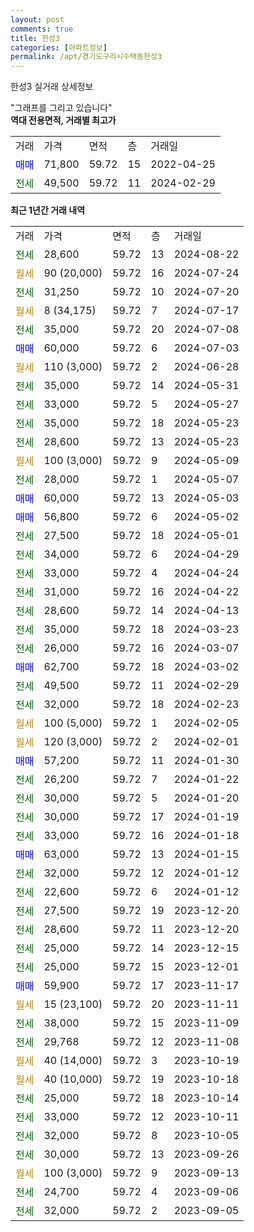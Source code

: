 ```yaml
---
layout: post
comments: true
title: 한성3
categories: [아파트정보]
permalink: /apt/경기도구리시수택동한성3
---
```


한성3 실거래 상세정보

<script type="text/javascript">
  google.charts.load('current', {'packages':['line', 'corechart']});
  google.charts.setOnLoadCallback(drawChart);

  function drawChart() {
    var data = new google.visualization.DataTable();
    data.addColumn('date', '거래일');
    data.addColumn('number', "매매");
    data.addColumn('number', "전세");
    data.addColumn('number', "전매");

    data.addRows([[new Date(Date.parse("2024-08-22")), null, 28600, null], [new Date(Date.parse("2024-07-24")), null, null, null], [new Date(Date.parse("2024-07-20")), null, 31250, null], [new Date(Date.parse("2024-07-17")), null, null, null], [new Date(Date.parse("2024-07-08")), null, 35000, null], [new Date(Date.parse("2024-07-03")), 60000, null, null], [new Date(Date.parse("2024-06-28")), null, null, null], [new Date(Date.parse("2024-05-31")), null, 35000, null], [new Date(Date.parse("2024-05-27")), null, 33000, null], [new Date(Date.parse("2024-05-23")), null, 35000, null], [new Date(Date.parse("2024-05-23")), null, 28600, null], [new Date(Date.parse("2024-05-09")), null, null, null], [new Date(Date.parse("2024-05-07")), null, 28000, null], [new Date(Date.parse("2024-05-03")), 60000, null, null], [new Date(Date.parse("2024-05-02")), 56800, null, null], [new Date(Date.parse("2024-05-01")), null, 27500, null], [new Date(Date.parse("2024-04-29")), null, 34000, null], [new Date(Date.parse("2024-04-24")), null, 33000, null], [new Date(Date.parse("2024-04-22")), null, 31000, null], [new Date(Date.parse("2024-04-13")), null, 28600, null], [new Date(Date.parse("2024-03-23")), null, 35000, null], [new Date(Date.parse("2024-03-07")), null, 26000, null], [new Date(Date.parse("2024-03-02")), 62700, null, null], [new Date(Date.parse("2024-02-29")), null, 49500, null], [new Date(Date.parse("2024-02-23")), null, 32000, null], [new Date(Date.parse("2024-02-05")), null, null, null], [new Date(Date.parse("2024-02-01")), null, null, null], [new Date(Date.parse("2024-01-30")), 57200, null, null], [new Date(Date.parse("2024-01-22")), null, 26200, null], [new Date(Date.parse("2024-01-20")), null, 30000, null], [new Date(Date.parse("2024-01-19")), null, 30000, null], [new Date(Date.parse("2024-01-18")), null, 33000, null], [new Date(Date.parse("2024-01-15")), 63000, null, null], [new Date(Date.parse("2024-01-12")), null, 32000, null], [new Date(Date.parse("2024-01-12")), null, 22600, null], [new Date(Date.parse("2023-12-20")), null, 27500, null], [new Date(Date.parse("2023-12-20")), null, 28600, null], [new Date(Date.parse("2023-12-15")), null, 25000, null], [new Date(Date.parse("2023-12-01")), null, 25000, null], [new Date(Date.parse("2023-11-17")), 59900, null, null], [new Date(Date.parse("2023-11-11")), null, null, null], [new Date(Date.parse("2023-11-09")), null, 38000, null], [new Date(Date.parse("2023-11-08")), null, 29768, null], [new Date(Date.parse("2023-10-19")), null, null, null], [new Date(Date.parse("2023-10-18")), null, null, null], [new Date(Date.parse("2023-10-14")), null, 25000, null], [new Date(Date.parse("2023-10-11")), null, 33000, null], [new Date(Date.parse("2023-10-05")), null, 32000, null], [new Date(Date.parse("2023-09-26")), null, 30000, null], [new Date(Date.parse("2023-09-13")), null, null, null], [new Date(Date.parse("2023-09-06")), null, 24700, null], [new Date(Date.parse("2023-09-05")), null, 32000, null]]);

    var options = {
      hAxis: {
        format: 'yyyy/MM/dd'
      },    
      lineWidth: 0,
      pointsVisible: true,    
      title: '최근 1년간 유형별 실거래가 분포',
      legend: { position: 'bottom' }
    };

    var formatter = new google.visualization.NumberFormat({pattern:'###,###'} );
    formatter.format(data, 1);
    formatter.format(data, 2);
    
    setTimeout(function() {
        var chart = new google.visualization.LineChart(document.getElementById('columnchart_material'));
        chart.draw(data, (options));
        document.getElementById('loading').style.display = 'none';
    }, 200);
  }
</script>


<div id="loading" style="z-index:20; display: block; margin-left: 0px">"그래프를 그리고 있습니다"</div>
<div id="columnchart_material" style="width: 95%; margin-left: 0px; display: block"></div>
<!-- contents start -->
<b>역대 전용면적, 거래별 최고가</b>
<table class="sortable">
    <tr>
      <td>거래</td>
      <td>가격</td>
      <td>면적</td>
      <td>층</td>
      <td>거래일</td>
    </tr>
        <tr>
          <td><a style="color: blue">매매</a></td>
          <td>71,800</td>
          <td>59.72</td>
          <td>15</td>
          <td>2022-04-25</td>
        </tr>        
        <tr>
              <td><a style="color: darkgreen">전세</a></td>
              <td>49,500</td>
              <td>59.72</td>
              <td>11</td>
              <td>2024-02-29</td>
            </tr>        
    
</table>

<b>최근 1년간 거래 내역</b>

<table class="sortable">
    <tr>
      <td>거래</td>
      <td>가격</td>
      <td>면적</td>
      <td>층</td>
      <td>거래일</td>
    </tr>
    <tr>
      <td><a style="color: darkgreen">전세</a></td>
      <td>28,600</td>
      <td>59.72</td>
      <td>13</td>
      <td>2024-08-22</td>
    </tr>          <tr>
      <td><a style="color: darkgoldenrod">월세</a></td>
      <td>90 (20,000)</td>
      <td>59.72</td>
      <td>16</td>
      <td>2024-07-24</td>
    </tr>          <tr>
      <td><a style="color: darkgreen">전세</a></td>
      <td>31,250</td>
      <td>59.72</td>
      <td>10</td>
      <td>2024-07-20</td>
    </tr>          <tr>
      <td><a style="color: darkgoldenrod">월세</a></td>
      <td>8 (34,175)</td>
      <td>59.72</td>
      <td>7</td>
      <td>2024-07-17</td>
    </tr>          <tr>
      <td><a style="color: darkgreen">전세</a></td>
      <td>35,000</td>
      <td>59.72</td>
      <td>20</td>
      <td>2024-07-08</td>
    </tr>          <tr>
      <td><a style="color: blue">매매</a></td>
      <td>60,000</td>
      <td>59.72</td>
      <td>6</td>
      <td>2024-07-03</td>
    </tr>          <tr>
      <td><a style="color: darkgoldenrod">월세</a></td>
      <td>110 (3,000)</td>
      <td>59.72</td>
      <td>2</td>
      <td>2024-06-28</td>
    </tr>          <tr>
      <td><a style="color: darkgreen">전세</a></td>
      <td>35,000</td>
      <td>59.72</td>
      <td>14</td>
      <td>2024-05-31</td>
    </tr>          <tr>
      <td><a style="color: darkgreen">전세</a></td>
      <td>33,000</td>
      <td>59.72</td>
      <td>5</td>
      <td>2024-05-27</td>
    </tr>          <tr>
      <td><a style="color: darkgreen">전세</a></td>
      <td>35,000</td>
      <td>59.72</td>
      <td>18</td>
      <td>2024-05-23</td>
    </tr>          <tr>
      <td><a style="color: darkgreen">전세</a></td>
      <td>28,600</td>
      <td>59.72</td>
      <td>13</td>
      <td>2024-05-23</td>
    </tr>          <tr>
      <td><a style="color: darkgoldenrod">월세</a></td>
      <td>100 (3,000)</td>
      <td>59.72</td>
      <td>9</td>
      <td>2024-05-09</td>
    </tr>          <tr>
      <td><a style="color: darkgreen">전세</a></td>
      <td>28,000</td>
      <td>59.72</td>
      <td>1</td>
      <td>2024-05-07</td>
    </tr>          <tr>
      <td><a style="color: blue">매매</a></td>
      <td>60,000</td>
      <td>59.72</td>
      <td>13</td>
      <td>2024-05-03</td>
    </tr>          <tr>
      <td><a style="color: blue">매매</a></td>
      <td>56,800</td>
      <td>59.72</td>
      <td>6</td>
      <td>2024-05-02</td>
    </tr>          <tr>
      <td><a style="color: darkgreen">전세</a></td>
      <td>27,500</td>
      <td>59.72</td>
      <td>18</td>
      <td>2024-05-01</td>
    </tr>          <tr>
      <td><a style="color: darkgreen">전세</a></td>
      <td>34,000</td>
      <td>59.72</td>
      <td>6</td>
      <td>2024-04-29</td>
    </tr>          <tr>
      <td><a style="color: darkgreen">전세</a></td>
      <td>33,000</td>
      <td>59.72</td>
      <td>4</td>
      <td>2024-04-24</td>
    </tr>          <tr>
      <td><a style="color: darkgreen">전세</a></td>
      <td>31,000</td>
      <td>59.72</td>
      <td>16</td>
      <td>2024-04-22</td>
    </tr>          <tr>
      <td><a style="color: darkgreen">전세</a></td>
      <td>28,600</td>
      <td>59.72</td>
      <td>14</td>
      <td>2024-04-13</td>
    </tr>          <tr>
      <td><a style="color: darkgreen">전세</a></td>
      <td>35,000</td>
      <td>59.72</td>
      <td>18</td>
      <td>2024-03-23</td>
    </tr>          <tr>
      <td><a style="color: darkgreen">전세</a></td>
      <td>26,000</td>
      <td>59.72</td>
      <td>16</td>
      <td>2024-03-07</td>
    </tr>          <tr>
      <td><a style="color: blue">매매</a></td>
      <td>62,700</td>
      <td>59.72</td>
      <td>18</td>
      <td>2024-03-02</td>
    </tr>          <tr>
      <td><a style="color: darkgreen">전세</a></td>
      <td>49,500</td>
      <td>59.72</td>
      <td>11</td>
      <td>2024-02-29</td>
    </tr>          <tr>
      <td><a style="color: darkgreen">전세</a></td>
      <td>32,000</td>
      <td>59.72</td>
      <td>18</td>
      <td>2024-02-23</td>
    </tr>          <tr>
      <td><a style="color: darkgoldenrod">월세</a></td>
      <td>100 (5,000)</td>
      <td>59.72</td>
      <td>1</td>
      <td>2024-02-05</td>
    </tr>          <tr>
      <td><a style="color: darkgoldenrod">월세</a></td>
      <td>120 (3,000)</td>
      <td>59.72</td>
      <td>2</td>
      <td>2024-02-01</td>
    </tr>          <tr>
      <td><a style="color: blue">매매</a></td>
      <td>57,200</td>
      <td>59.72</td>
      <td>11</td>
      <td>2024-01-30</td>
    </tr>          <tr>
      <td><a style="color: darkgreen">전세</a></td>
      <td>26,200</td>
      <td>59.72</td>
      <td>7</td>
      <td>2024-01-22</td>
    </tr>          <tr>
      <td><a style="color: darkgreen">전세</a></td>
      <td>30,000</td>
      <td>59.72</td>
      <td>5</td>
      <td>2024-01-20</td>
    </tr>          <tr>
      <td><a style="color: darkgreen">전세</a></td>
      <td>30,000</td>
      <td>59.72</td>
      <td>17</td>
      <td>2024-01-19</td>
    </tr>          <tr>
      <td><a style="color: darkgreen">전세</a></td>
      <td>33,000</td>
      <td>59.72</td>
      <td>16</td>
      <td>2024-01-18</td>
    </tr>          <tr>
      <td><a style="color: blue">매매</a></td>
      <td>63,000</td>
      <td>59.72</td>
      <td>13</td>
      <td>2024-01-15</td>
    </tr>          <tr>
      <td><a style="color: darkgreen">전세</a></td>
      <td>32,000</td>
      <td>59.72</td>
      <td>12</td>
      <td>2024-01-12</td>
    </tr>          <tr>
      <td><a style="color: darkgreen">전세</a></td>
      <td>22,600</td>
      <td>59.72</td>
      <td>6</td>
      <td>2024-01-12</td>
    </tr>          <tr>
      <td><a style="color: darkgreen">전세</a></td>
      <td>27,500</td>
      <td>59.72</td>
      <td>19</td>
      <td>2023-12-20</td>
    </tr>          <tr>
      <td><a style="color: darkgreen">전세</a></td>
      <td>28,600</td>
      <td>59.72</td>
      <td>11</td>
      <td>2023-12-20</td>
    </tr>          <tr>
      <td><a style="color: darkgreen">전세</a></td>
      <td>25,000</td>
      <td>59.72</td>
      <td>14</td>
      <td>2023-12-15</td>
    </tr>          <tr>
      <td><a style="color: darkgreen">전세</a></td>
      <td>25,000</td>
      <td>59.72</td>
      <td>15</td>
      <td>2023-12-01</td>
    </tr>          <tr>
      <td><a style="color: blue">매매</a></td>
      <td>59,900</td>
      <td>59.72</td>
      <td>17</td>
      <td>2023-11-17</td>
    </tr>          <tr>
      <td><a style="color: darkgoldenrod">월세</a></td>
      <td>15 (23,100)</td>
      <td>59.72</td>
      <td>20</td>
      <td>2023-11-11</td>
    </tr>          <tr>
      <td><a style="color: darkgreen">전세</a></td>
      <td>38,000</td>
      <td>59.72</td>
      <td>15</td>
      <td>2023-11-09</td>
    </tr>          <tr>
      <td><a style="color: darkgreen">전세</a></td>
      <td>29,768</td>
      <td>59.72</td>
      <td>12</td>
      <td>2023-11-08</td>
    </tr>          <tr>
      <td><a style="color: darkgoldenrod">월세</a></td>
      <td>40 (14,000)</td>
      <td>59.72</td>
      <td>3</td>
      <td>2023-10-19</td>
    </tr>          <tr>
      <td><a style="color: darkgoldenrod">월세</a></td>
      <td>40 (10,000)</td>
      <td>59.72</td>
      <td>19</td>
      <td>2023-10-18</td>
    </tr>          <tr>
      <td><a style="color: darkgreen">전세</a></td>
      <td>25,000</td>
      <td>59.72</td>
      <td>18</td>
      <td>2023-10-14</td>
    </tr>          <tr>
      <td><a style="color: darkgreen">전세</a></td>
      <td>33,000</td>
      <td>59.72</td>
      <td>12</td>
      <td>2023-10-11</td>
    </tr>          <tr>
      <td><a style="color: darkgreen">전세</a></td>
      <td>32,000</td>
      <td>59.72</td>
      <td>8</td>
      <td>2023-10-05</td>
    </tr>          <tr>
      <td><a style="color: darkgreen">전세</a></td>
      <td>30,000</td>
      <td>59.72</td>
      <td>13</td>
      <td>2023-09-26</td>
    </tr>          <tr>
      <td><a style="color: darkgoldenrod">월세</a></td>
      <td>100 (3,000)</td>
      <td>59.72</td>
      <td>9</td>
      <td>2023-09-13</td>
    </tr>          <tr>
      <td><a style="color: darkgreen">전세</a></td>
      <td>24,700</td>
      <td>59.72</td>
      <td>4</td>
      <td>2023-09-06</td>
    </tr>          <tr>
      <td><a style="color: darkgreen">전세</a></td>
      <td>32,000</td>
      <td>59.72</td>
      <td>2</td>
      <td>2023-09-05</td>
    </tr>      </table>
<!-- contents end -->    


